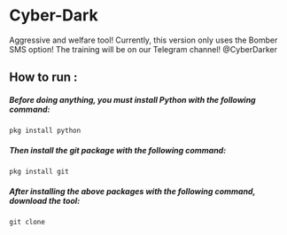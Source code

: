 # Cyber-Dark
Aggressive and welfare tool!
Currently, this version only uses the Bomber SMS option!
The training will be on our Telegram channel!
@CyberDarker
## How to run :
##### Before doing anything, you must install Python with the following command:
```
pkg install python
```
##### Then install the git package with the following command:
```
pkg install git
```
##### After installing the above packages with the following command, download the tool:
```
git clone 
```
